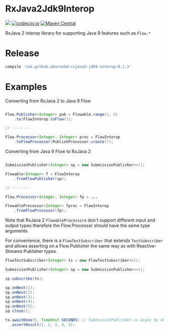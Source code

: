 # RxJava2Jdk9Interop

<a href='https://travis-ci.org/akarnokd/RxJava2Jdk9Interop/builds'><img src='https://travis-ci.org/akarnokd/RxJava2Jdk9Interop.svg?branch=master'></a>
[![codecov.io](http://codecov.io/github/akarnokd/RxJava2Jdk9Interop/coverage.svg?branch=master)](http://codecov.io/github/akarnokd/RxJava2Jdk9Interop?branch=master)
[![Maven Central](https://maven-badges.herokuapp.com/maven-central/com.github.akarnokd/rxjava2-jdk9-interop/badge.svg)](https://maven-badges.herokuapp.com/maven-central/com.github.akarnokd/rxjava2-jdk9-interop)

RxJava 2 interop library for supporting Java 9 features such as `Flow.*`

# Release

```groovy
compile 'com.github.akarnokd:rxjava2-jdk9-interop:0.1.3'
```

# Examples

Converting from RxJava 2 to Java 9 Flow

```java

Flow.Publisher<Integer> pub = Flowable.range(1, 5)
    .to(FlowInterop.toFlow());

// --------

Flow.Processor<Integer, Integer> proc = FlowInterop
    .toFlowProcessor(PublishProcessor.create()); 

```

Converting from Java 9 Flow to RxJava 2

```java

SubmissionPublisher<Integer> sp = new SubmissionPublisher<>();

Flowable<Integer> f = FlowInterop
    .fromFlowPublisher(sp);

// --------

Flow.Processor<Integer, Integer> fp = ...

FlowableProcessor<Integer> fproc = FlowInterop
    .fromFlowProcessor(fp);

```

Note that RxJava 2 `FlowableProcessor`s don't support different input and output types
therefore the Flow.Processor should have the same type arguments.

For convenience, there is a `FlowTestSubscriber` that extends `TestSubscriber` and
allows asserting on a Flow.Publisher the same way as with Reactive-Streams Publisher types.

```java
FlowTestSubscriber<Integer> ts = new FlowTestSubscriber<>();

SubmissionPublisher<Integer> sp = new SubmissionPublisher<>();

sp.subscribe(ts);

sp.onNext(1);
sp.onNext(2);
sp.onNext(3);
sp.onNext(4);
sp.onNext(5);
sp.close();

ts.awaitDone(5, TimeUnit.SECONDS) // SubmissionPublisher is async by default
  .assertResult(1, 2, 3, 4, 5);
```
